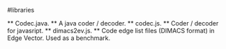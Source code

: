 #libraries

** Codec.java. ** A java coder / decoder.
** codec.js. ** Coder / decoder for javasript.
** dimacs2ev.js. ** Code edge list files (DIMACS format) in Edge Vector. Used as a benchmark.
